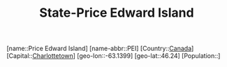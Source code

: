 ﻿---
title: "State-Price Edward Island"
location: [46.24,-63.1399]
type: State
tags:
- geo/State


SpocWebEntityId: 36010
isDeleted: false
confidential: public

---
[name::Price Edward Island]
[name-abbr::PEI]
[Country::[Canada](North-America/Canada.md)]
[Capital::[Charlottetown](North-America/Canada/Charlottetown.md)]
[geo-lon::-63.1399]
[geo-lat::46.24]
[Population::]


